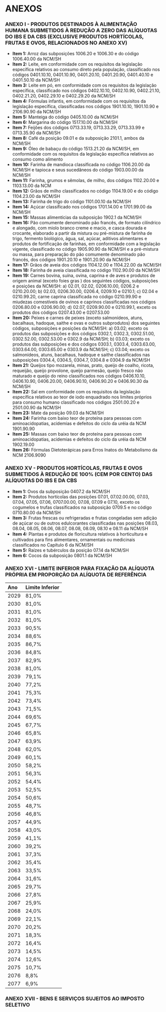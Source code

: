 # **ANEXOS**

### **ANEXO I - PRODUTOS DESTINADOS À ALIMENTAÇÃO HUMANA SUBMETIDOS À REDUÇÃO A ZERO DAS ALÍQUOTAS DO IBS E DA CBS (EXCLUSIVE PRODUTOS HORTÍCOLAS, FRUTAS E OVOS, RELACIONADOS NO ANEXO XV)**

- **Item 1:** Arroz das subposições 1006.20 e 1006.30 e do código 1006.40.00 da NCM/SH
- **Item 2:** Leite, em conformidade com os requisitos da legislação específica relativos ao consumo direto pela população, classificado nos códigos 0401.10.10, 0401.10.90, 0401.20.10, 0401.20.90, 0401.40.10 e 0401.50.10 da NCM/SH
- **Item 3:** Leite em pó, em conformidade com os requisitos da legislação específica, classificado nos códigos 0402.10.10, 0402.10.90, 0402.21.10, 0402.21.20, 0402.29.10 e 0402.29.20 da NCM/SH
- **Item 4:** Fórmulas infantis, em conformidade com os requisitos da legislação específica, classificadas nos códigos 1901.10.10, 1901.10.90 e 2106.90.90 da NCM/SH
- **Item 5:** Manteiga do código 0405.10.00 da NCM/SH
- **Item 6:** Margarina do código 1517.10.00 da NCM/SH
- **Item 7:** Feijões dos códigos 0713.33.19, 0713.33.29, 0713.33.99 e 0713.35.90 da NCM/SH
- **Item 8:** Café da posição 09.01 e da subposição 2101.1, ambos da NCM/SH
- **Item 9:** Óleo de babaçu do código 1513.21.20 da NCM/SH, em conformidade com os requisitos da legislação específica relativos ao consumo como alimento
- **Item 10:** Farinha de mandioca classificada no código 1106.20.00 da NCM/SH e tapioca e seus sucedâneos do código 1903.00.00 da NCM/SH
- **Item 11:** Farinha, grumos e sêmolas, de milho, dos códigos 1102.20.00 e 1103.13.00 da NCM
- **Item 12:** Grãos de milho classificados no código 1104.19.00 e do código 1104.23.00 da NCM/SH
- **Item 13:** Farinha de trigo do código 1101.00.10 da NCM/SH
- **Item 14:** Açúcar classificado nos códigos 1701.14.00 e 1701.99.00 da NCM/SH
- **Item 15:** Massas alimentícias da subposição 1902.1 da NCM/SH
- **Item 16:** Pão comumente denominado pão francês, de formato cilíndrico e alongado, com miolo branco creme e macio, e casca dourada e crocante, elaborado a partir da mistura ou pré-mistura de farinha de trigo, fermento biológico, água, sal, açúcar, aditivos alimentares e produtos de fortificação de farinhas, em conformidade com a legislação vigente, classificado no código 1905.90.90 da NCM/SH e a pré-mistura ou massa, para preparação do pão comumente denominado pão francês, dos códigos 1901.20.10 e 1901.20.90 da NCM/SH
- **Item 17:** Grãos de aveia dos códigos 1104.12.00 e 1104.22.00 da NCM/SH
- **Item 18:** Farinha de aveia classificada no código 1102.90.00 da NCM/SH
- **Item 19:** Carnes bovina, suína, ovina, caprina e de aves e produtos de origem animal (exceto foies gras ) dos seguintes códigos, subposições e posições da NCM/SH: a) 02.01, 02.02, 0206.10.00, 0206.2 e 0210.20.00; b) 02.03, 0206.30.00, 0206.4, 0209.10 e 0210.1; c) 02.04 e 0210.99.20, carne caprina classificada no código 0210.99.90 e miudezas comestíveis de ovinos e caprinos classificadas nos códigos 0206.80.00 e 0206.90.00; d) 02.07, 0209.90.00 e 0210.99.1, exceto os produtos dos códigos 0207.43.00 e 0207.53.00
- **Item 20:** Peixes e carnes de peixes (exceto salmonídeos, atuns, bacalhaus, hadoque, saithe e ovas e outros subprodutos) dos seguintes códigos, subposições e posições da NCM/SH: a) 03.02; exceto os produtos das subposições e dos códigos 0302.1, 0302.3, 0302.51.00, 0302.52.00, 0302.53.00 e 0302.9 da NCM/SH; b) 03.03; exceto os produtos das subposições e dos códigos 0303.1, 0303.4, 0303.63.00, 0303.64.00, 0303.65.00 e 0303.9 da NCM/SH; c) 03.04; exceto os salmonídeos, atuns, bacalhaus, hadoque e saithe classificados nas subposições 0304.4, 0304.5, 0304.7, 0304.8 e 0304.9 da NCM/SH
- **Item 21:** Queijos tipo mozarela, minas, prato, queijo de coalho, ricota, requeijão, queijo provolone, queijo parmesão, queijo fresco não maturado e queijo do reino classificados nos códigos 0406.10.10, 0406.10.90, 0406.20.00, 0406.90.10, 0406.90.20 e 0406.90.30 da NCM/SH
- **Item 22:** Sal em conformidade com os requisitos da legislação específica relativos ao teor de iodo enquadrado nos limites próprios para consumo humano classificado nos códigos 2501.00.20 e 2501.00.90 da NCM/SH
- **Item 23:** Mate da posição 09.03 da NCM/SH
- **Item 24:** Farinha com baixo teor de proteína para pessoas com aminoacidopatias, acidemias e defeitos do ciclo da uréia da NCM 1901.90.90
- **Item 25:** Massas com baixo teor de proteína para pessoas com aminoacidopatias, acidemias e defeitos do ciclo da uréia da NCM 1902.19.00
- **Item 26:** Fórmulas Dietoterápicas para Erros Inatos do Metabolismo da NCM 2106.9090


### **ANEXO XV - PRODUTOS HORTÍCOLAS, FRUTAS E OVOS SUBMETIDOS À REDUÇÃO DE 100% (CEM POR CENTO) DAS ALÍQUOTAS DO IBS E DA CBS**

- **Item 1:** Ovos da subposição 0407.2 da NCM/SH
- **Item 2:** Produtos hortícolas das posições 07.01, 07.02.00.00, 07.03, 07.04, 07.05, 07.06, 0707.00.00, 07.08, 07.09 e 07.10, exceto os cogumelos e trufas classificados na subposição 0709.5 e no código 0710.80.00 da NCM/SH
- **Item 3:** Frutas frescas ou refrigeradas e frutas congeladas sem adição de açúcar ou de outros edulcorantes classificadas nas posições 08.03, 08.04, 08.05, 08.06, 08.07, 08.08, 08.09, 08.10 e 08.11 da NCM/SH
- **Item 4:** Plantas e produtos de ﬂoricultura relativos à horticultura e cultivados para fins alimentares, ornamentais ou medicinais classificados no Capítulo 6 da NCM/SH
- **Item 5:** Raízes e tubérculos da posição 07.14 da NCM/SH
- **Item 6:** Cocos da subposição 0801.1 da NCM/SH


### **ANEXO XVI - LIMITE INFERIOR PARA FIXAÇÃO DA ALÍQUOTA PRÓPRIA EM PROPORÇÃO DA ALÍQUOTA DE REFERÊNCIA**

| Ano  | Limite Inferior |
| :--- | :-------------- |
| 2029 | 81,0% |
| 2030 | 81,0% |
| 2031 | 81,0% |
| 2032 | 81,0% |
| 2033 | 90,5% |
| 2034 | 88,6% |
| 2035 | 86,7% |
| 2036 | 84,8% |
| 2037 | 82,9% |
| 2038 | 81,0% |
| 2039 | 79,1% |
| 2040 | 77,2% |
| 2041 | 75,3% |
| 2042 | 73,4% |
| 2043 | 71,5% |
| 2044 | 69,6% |
| 2045 | 67,7% |
| 2046 | 65,8% |
| 2047 | 63,9% |
| 2048 | 62,0% |
| 2049 | 60,1% |
| 2050 | 58,2% |
| 2051 | 56,3% |
| 2052 | 54,4% |
| 2053 | 52,5% |
| 2054 | 50,6% |
| 2055 | 48,7% |
| 2056 | 46,8% |
| 2057 | 44,9% |
| 2058 | 43,0% |
| 2059 | 41,1% |
| 2060 | 39,2% |
| 2061 | 37,3% |
| 2062 | 35,4% |
| 2063 | 33,5% |
| 2064 | 31,6% |
| 2065 | 29,7% |
| 2066 | 27,8% |
| 2067 | 25,9% |
| 2068 | 24,0% |
| 2069 | 22,1% |
| 2070 | 20,2% |
| 2071 | 18,3% |
| 2072 | 16,4% |
| 2073 | 14,5% |
| 2074 | 12,6% |
| 2075 | 10,7% |
| 2076 | 8,8% |
| 2077 | 6,9% |


### **ANEXO XVII - BENS E SERVIÇOS SUJEITOS AO IMPOSTO SELETIVO**


